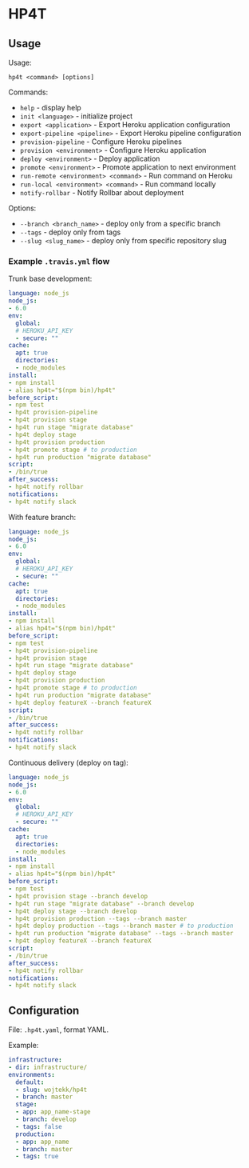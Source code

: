# HP4T

## Usage

Usage:

    hp4t <command> [options]

Commands:

- `help` - display help
- `init <language>` - initialize project
- `export <application>` - Export Heroku application configuration
- `export-pipeline <pipeline>` - Export Heroku pipeline configuration
- `provision-pipeline` - Configure Heroku pipelines
- `provision <environment>` - Configure Heroku application
- `deploy <environment>` - Deploy application
- `promote <environment>` - Promote application to next environment
- `run-remote <environment> <command>` - Run command on Heroku
- `run-local <environment> <command>` - Run command locally
- `notify-rollbar` - Notify Rollbar about deployment

Options:

- `--branch <branch_name>` - deploy only from a specific branch
- `--tags` - deploy only from tags
- `--slug <slug_name>` - deploy only from specific repository slug

### Example `.travis.yml` flow

Trunk base development:

```yaml
language: node_js
node_js:
- 6.0
env:
  global:
  # HEROKU_API_KEY
  - secure: ""
cache:
  apt: true
  directories:
  - node_modules
install:
- npm install
- alias hp4t="$(npm bin)/hp4t"
before_script:
- npm test
- hp4t provision-pipeline
- hp4t provision stage
- hp4t run stage "migrate database"
- hp4t deploy stage
- hp4t provision production
- hp4t promote stage # to production
- hp4t run production "migrate database"
script:
- /bin/true
after_success:
- hp4t notify rollbar
notifications:
- hp4t notify slack
```

With feature branch:

```yaml
language: node_js
node_js:
- 6.0
env:
  global:
  # HEROKU_API_KEY
  - secure: ""
cache:
  apt: true
  directories:
  - node_modules
install:
- npm install
- alias hp4t="$(npm bin)/hp4t"
before_script:
- npm test
- hp4t provision-pipeline
- hp4t provision stage
- hp4t run stage "migrate database"
- hp4t deploy stage
- hp4t provision production
- hp4t promote stage # to production
- hp4t run production "migrate database"
- hp4t deploy featureX --branch featureX
script:
- /bin/true
after_success:
- hp4t notify rollbar
notifications:
- hp4t notify slack
```

Continuous delivery (deploy on tag):

```yaml
language: node_js
node_js:
- 6.0
env:
  global:
  # HEROKU_API_KEY
  - secure: ""
cache:
  apt: true
  directories:
  - node_modules
install:
- npm install
- alias hp4t="$(npm bin)/hp4t"
before_script:
- npm test
- hp4t provision stage --branch develop
- hp4t run stage "migrate database" --branch develop
- hp4t deploy stage --branch develop
- hp4t provision production --tags --branch master
- hp4t deploy production --tags --branch master # to production
- hp4t run production "migrate database" --tags --branch master
- hp4t deploy featureX --branch featureX
script:
- /bin/true
after_success:
- hp4t notify rollbar
notifications:
- hp4t notify slack
```

## Configuration

File: `.hp4t.yaml`, format YAML.

Example:

```yaml
infrastructure:
- dir: infrastructure/
environments:
  default:
  - slug: wojtekk/hp4t
  - branch: master
  stage:
  - app: app_name-stage
  - branch: develop
  - tags: false
  production:
  - app: app_name
  - branch: master
  - tags: true
```
